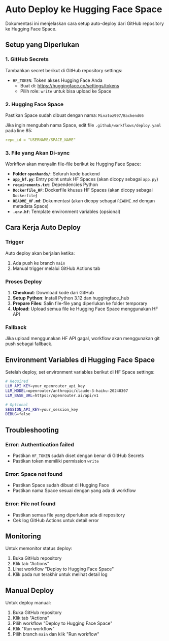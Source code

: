 # Auto Deploy ke Hugging Face Space

Dokumentasi ini menjelaskan cara setup auto-deploy dari GitHub repository ke Hugging Face Space.

## Setup yang Diperlukan

### 1. GitHub Secrets
Tambahkan secret berikut di GitHub repository settings:

- `HF_TOKEN`: Token akses Hugging Face Anda
  - Buat di: https://huggingface.co/settings/tokens
  - Pilih role: `write` untuk bisa upload ke Space

### 2. Hugging Face Space
Pastikan Space sudah dibuat dengan nama: `Minatoz997/Backend66`

Jika ingin mengubah nama Space, edit file `.github/workflows/deploy.yaml` pada line 85:
```yaml
repo_id = "USERNAME/SPACE_NAME"
```

### 3. File yang Akan Di-sync

Workflow akan menyalin file-file berikut ke Hugging Face Space:

- **Folder `openhands/`**: Seluruh kode backend
- **`app_hf.py`**: Entry point untuk HF Spaces (akan dicopy sebagai `app.py`)
- **`requirements.txt`**: Dependencies Python
- **`Dockerfile_HF`**: Dockerfile khusus HF Spaces (akan dicopy sebagai `Dockerfile`)
- **`README_HF.md`**: Dokumentasi (akan dicopy sebagai `README.md` dengan metadata Space)
- **`.env.hf`**: Template environment variables (opsional)

## Cara Kerja Auto Deploy

### Trigger
Auto deploy akan berjalan ketika:
1. Ada push ke branch `main`
2. Manual trigger melalui GitHub Actions tab

### Proses Deploy
1. **Checkout**: Download kode dari GitHub
2. **Setup Python**: Install Python 3.12 dan huggingface_hub
3. **Prepare Files**: Salin file-file yang diperlukan ke folder temporary
4. **Upload**: Upload semua file ke Hugging Face Space menggunakan HF API

### Fallback
Jika upload menggunakan HF API gagal, workflow akan menggunakan git push sebagai fallback.

## Environment Variables di Hugging Face Space

Setelah deploy, set environment variables berikut di HF Space settings:

```bash
# Required
LLM_API_KEY=your_openrouter_api_key
LLM_MODEL=openrouter/anthropic/claude-3-haiku-20240307
LLM_BASE_URL=https://openrouter.ai/api/v1

# Optional
SESSION_API_KEY=your_session_key
DEBUG=false
```

## Troubleshooting

### Error: Authentication failed
- Pastikan `HF_TOKEN` sudah diset dengan benar di GitHub Secrets
- Pastikan token memiliki permission `write`

### Error: Space not found
- Pastikan Space sudah dibuat di Hugging Face
- Pastikan nama Space sesuai dengan yang ada di workflow

### Error: File not found
- Pastikan semua file yang diperlukan ada di repository
- Cek log GitHub Actions untuk detail error

## Monitoring

Untuk memonitor status deploy:
1. Buka GitHub repository
2. Klik tab "Actions"
3. Lihat workflow "Deploy to Hugging Face Space"
4. Klik pada run terakhir untuk melihat detail log

## Manual Deploy

Untuk deploy manual:
1. Buka GitHub repository
2. Klik tab "Actions"
3. Pilih workflow "Deploy to Hugging Face Space"
4. Klik "Run workflow"
5. Pilih branch `main` dan klik "Run workflow"